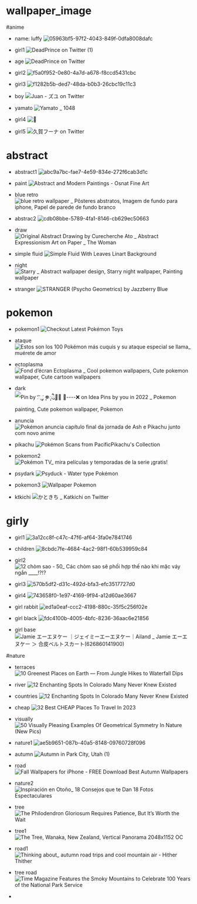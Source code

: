 # wallpaper_image

#anime
- name: luffy
![05963bf5-97f2-4043-849f-0dfa8008dafc](https://user-images.githubusercontent.com/65121835/229023195-767f9f0a-aacb-47df-a60a-59324b87ac30.jpg)

- girl1
![DeadPrince on Twitter (1)](https://user-images.githubusercontent.com/65121835/229023266-8c2aa30e-c085-4bfa-9b47-0b87fc25d2d2.jpg)

- age
![DeadPrince on Twitter](https://user-images.githubusercontent.com/65121835/229024160-a6971ae5-1f9c-4cef-9763-76d76bfb5159.jpg)

- girl2
![f5a0f952-0e80-4a7d-a678-f8ccd5431cbc](https://user-images.githubusercontent.com/65121835/229024284-e63b046f-cf54-42de-aceb-55d148e70f1c.jpg)

- girl3
![f1282b5b-ded7-48da-b0b3-26cbc19c11c3](https://user-images.githubusercontent.com/65121835/229024300-664d65eb-ef57-4f7e-b817-f66efde202af.jpg)

- boy
![Juan - ズユ on Twitter](https://user-images.githubusercontent.com/65121835/229024681-832c4982-a0c1-4263-bff3-f4145d75a672.jpg)

- yamato
![Yamato _ 1048](https://user-images.githubusercontent.com/65121835/229024707-b46e637e-d948-4c99-a221-9e2801dcb587.jpg)

- girl4
![🖤](https://user-images.githubusercontent.com/65121835/229024732-dacce409-8890-4192-a841-ddb55615b3b3.jpg)

- girl5
![久賀フーナ on Twitter](https://user-images.githubusercontent.com/65121835/229024771-d3301371-632a-4c01-abc1-e3f3dcc29786.png)


# abstract

- abstract1
![abc9a7bc-fae7-4e59-834e-272f6cab3d1c](https://user-images.githubusercontent.com/65121835/229025321-3c55dd3f-8255-40a1-8719-303769c3b490.jpg)

- paint
![Abstract and Modern Paintings - Osnat Fine Art](https://user-images.githubusercontent.com/65121835/229025358-4fca41d0-0e38-44c4-84ff-8a5b488b9a53.jpg)

- blue retro
![blue retro wallpaper _ Pôsteres abstratos, Imagem de fundo para iphone, Papel de parede de fundo branco](https://user-images.githubusercontent.com/65121835/229025383-07e5054d-4e2a-4913-a62c-6ecabdc86c09.jpg)

- abstrac2
![cdb08bbe-5789-4fa1-8146-cb629ec50663](https://user-images.githubusercontent.com/65121835/229025432-7e0a8272-78e4-4f50-bef6-3e9834e0ec9f.jpg)

- draw
![Original Abstract Drawing by Curecherche Ato _ Abstract Expressionism Art on Paper _ The Woman](https://user-images.githubusercontent.com/65121835/229025489-7ed94b25-a270-4884-8c2e-ee22636c2e8a.jpg)

- simple fluid
![Simple Fluid With Leaves Linart Background](https://user-images.githubusercontent.com/65121835/229025526-f9602fe6-a706-4419-8823-7849c0c62c0d.jpg)

- night
![Starry _ Abstract wallpaper design, Starry night wallpaper, Painting wallpaper](https://user-images.githubusercontent.com/65121835/229025622-7f8e4b8c-cd6e-4e99-9d8b-b63a79ee3b7e.jpg)

- stranger
![STRANGER (Psycho Geometrics) by Jazzberry Blue](https://user-images.githubusercontent.com/65121835/229025741-9e138bf9-ea1f-4b9f-bd1e-895e56e33527.jpg)


# pokemon
- pokemon1
![Checkout Latest Pokémon Toys](https://user-images.githubusercontent.com/65121835/229025885-fe98460e-70b8-481b-aafa-00d27e435dec.jpg)


- ataque
![Estos son los 100 Pokémon más cuquis y su ataque especial se llama_ muérete de amor](https://user-images.githubusercontent.com/65121835/229025990-0b8698cb-95c3-45b9-8fd1-81d7370eaee1.png)

- ectoplasma
![Fond d’écran Ectoplasma _ Cool pokemon wallpapers, Cute pokemon wallpaper, Cute cartoon wallpapers](https://user-images.githubusercontent.com/65121835/229026198-d84de3c1-2c89-469c-8472-f400a5e2a395.jpg)


- dark
![Pin by ː͡ૢ་༘ ۪۪❁꫶ཻུ۪۪᭭⃟ ⃟----❌ on Idea Pins by you in 2022 _ Pokemon painting, Cute pokemon wallpaper, Pokemon](https://user-images.githubusercontent.com/65121835/229026235-1501658a-4d00-45d5-962b-8d04bc9876d5.jpg)


- anuncia
![Pokémon anuncia capítulo final da jornada de Ash e Pikachu junto com novo anime](https://user-images.githubusercontent.com/65121835/229026483-2c8106c3-3657-4827-9934-e1038502efe1.jpg)

- pikachu
![Pokémon Scans from PacificPikachu's Collection](https://user-images.githubusercontent.com/65121835/229026501-a8a5ca22-6118-442f-9838-6f2466c1d21a.jpg)

- pokemon2
![Pokémon TV_ mira películas y temporadas de la serie ¡gratis!](https://user-images.githubusercontent.com/65121835/229026536-c17f80e4-960d-40d3-a670-9f5deb671e6e.jpg)


- psydark
![Psyduck - Water type Pokémon](https://user-images.githubusercontent.com/65121835/229026628-c32177dc-7349-4cad-8d40-4b63959b8c52.jpg)

- pokemon3
![Wallpaper Pokemon](https://user-images.githubusercontent.com/65121835/229026657-a4f4982d-5f0d-4497-8720-18721b6f3ec4.jpg)

- ktkichi
![かときち _ Katkichi on Twitter](https://user-images.githubusercontent.com/65121835/229026746-6f5f4625-1cfb-46a8-a19d-3480e4005992.jpg)


# girly
- girl1
![3a12cc8f-c47c-47f6-af64-3fa0e7841746](https://user-images.githubusercontent.com/65121835/229026893-1877b676-32ec-47d2-ac50-954e6149b171.jpg)

- children
![8cbdc7fe-4684-4ac2-98f1-60b539959c84](https://user-images.githubusercontent.com/65121835/229026918-4b9fa4dd-80bc-4515-a911-03300c75c77e.jpg)

- girl2
![12 chòm sao - 50_ Các chòm sao sẽ phối hợp thế nào khi mặc váy ngắn ____⁉⁉](https://user-images.githubusercontent.com/65121835/229026940-294b567e-5fea-4556-9b2a-159d20e255b1.jpg)


- girl3
![570b5df2-d31c-492d-bfa3-efc3517727d0](https://user-images.githubusercontent.com/65121835/229026981-ad70f038-d7e9-4aef-93fd-747fe12b7a3a.jpg)

- girl4
![743658f0-1e97-4169-9f94-a12d60ae3667](https://user-images.githubusercontent.com/65121835/229027003-e65b7ae9-c4e5-4e4f-b457-9523a5886ab2.jpg)

- girl rabbit
![ed1a0eaf-ccc2-4198-880c-35f5c256f02e](https://user-images.githubusercontent.com/65121835/229027116-ac196417-7719-4862-b8bb-ca1481c75d7d.jpg)

- girl black
![fdc4100b-4005-4bfc-8236-36aac6e21856](https://user-images.githubusercontent.com/65121835/229027153-bc8dba7d-d7bb-4ac9-9680-44ec8fb219ad.jpg)

- girl base
![Jamie エーエヌケー ｜ジェイミーエーエヌケー｜Ailand _ Jamie エーエヌケー ＞ 合皮ベルトスカート(626860141900)](https://user-images.githubusercontent.com/65121835/229027178-f69b4488-4b63-4f89-af3f-e5e55ee7b3c2.png)

#nature
- terraces
![10 Greenest Places on Earth — From Jungle Hikes to Waterfall Dips](https://user-images.githubusercontent.com/65121835/229027404-9e270eff-fa41-4586-9320-540bbef11275.jpg)

- river
![12 Enchanting Spots In Colorado Many Never Knew Existed](https://user-images.githubusercontent.com/65121835/229027463-1232af41-2c31-477d-a9e0-30d586e6a9df.jpg)

- countries
![12 Enchanting Spots In Colorado Many Never Knew Existed](https://user-images.githubusercontent.com/65121835/229027538-e8ebbd07-3484-4f19-806b-2eaa0603e3b5.jpg)

- cheap
![32 Best CHEAP Places To Travel In 2023](https://user-images.githubusercontent.com/65121835/229027634-3dfb5a06-1ac6-4572-a93b-ab56a6a90674.jpg)

- visually
![50 Visually Pleasing Examples Of Geometrical Symmetry In Nature (New Pics)](https://user-images.githubusercontent.com/65121835/229027821-b7e39fff-45f3-4570-b700-3ab3f77b5fe0.jpg)

- nature1
![ae5b9651-087b-40a5-8148-09760728f096](https://user-images.githubusercontent.com/65121835/229027884-423b3651-0999-47d7-91f8-9df6d229ea38.jpg)

- autumn
![Autumn in Park City, Utah (1)](https://user-images.githubusercontent.com/65121835/229027916-916125ef-e7bd-4ee8-82cb-7fef00ccc4d2.jpg)

- road
![Fall Wallpapers for iPhone - FREE Download Best Autumn Wallpapers](https://user-images.githubusercontent.com/65121835/229027950-4683f1a2-c0d6-40c0-8959-f1ba89456b7d.jpg)

- nature2
![Inspiración en Otoño_ 18 Consejos que te Dan 18 Fotos Espectaculares](https://user-images.githubusercontent.com/65121835/229028025-f77cff18-b5dd-46b1-a11a-389e29939301.jpg)

- tree
![The Philodendron Gloriosum Requires Patience, But It’s Worth the Wait](https://user-images.githubusercontent.com/65121835/229028053-534c06dc-b352-4be2-833d-09c1b05a677a.jpg)

- tree1
![The Tree, Wanaka, New Zealand, Vertical Panorama  2048x1152 OC](https://user-images.githubusercontent.com/65121835/229028086-2a3dc05f-0265-4ad9-8ac1-04c20527f1d7.jpg)

- road1
![Thinking about_ autumn road trips and cool mountain air - Hither   Thither](https://user-images.githubusercontent.com/65121835/229028198-38c25114-ae9d-44c0-968c-50aa99d6b2c1.jpg)

- tree road
![Time Magazine Features the Smoky Mountains to Celebrate 100 Years of the National Park Service](https://user-images.githubusercontent.com/65121835/229028227-ba5554f1-98b2-45a1-aeb4-5c34c77363dc.jpg)


- 
